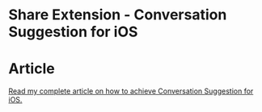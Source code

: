 # Share Extension - Conversation Suggestion for iOS


# Article
[Read my complete article on how to achieve Conversation Suggestion for iOS.](https://medium.com/@aakashstha/understand-and-implement-share-extension-conversation-suggestions-in-swift-for-ios-a6956d7d8722)
